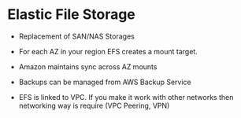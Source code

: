 # Elastic File Storage

* Replacement of SAN/NAS Storages

* For each AZ in your region EFS creates a mount target.
* Amazon maintains sync across AZ mounts
* Backups can be managed from AWS Backup Service
* EFS is linked to VPC. If you make it work with other networks then networking way is require (VPC Peering, VPN)